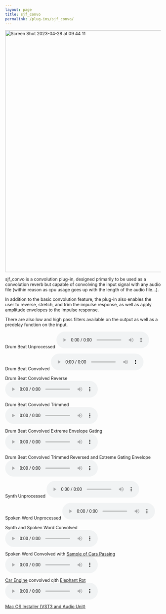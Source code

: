 ```yaml
---
layout: page
title: sjf_convo
permalink: /plug-ins/sjf_convo/
---
```

<img width="781" alt="Screen Shot 2023-04-28 at 09 44 11" src="https://user-images.githubusercontent.com/12850558/235100836-e2efa1fc-10b8-4c5a-b70d-19d92d01397e.png">





sjf_convo is a convolution plug-in, designed primarily to be used as a convolution reverb but capable of convolving the input signal with any audio file (within reason as cpu usage goes up with the length of the audio file...). 

In addition to the basic convolution feature, the plug-in also enables the user to reverse, stretch, and trim the impulse response, as well as apply amplitude envelopes to the impulse response.

There are also low and high pass filters available on the output as well as a predelay function on the input.

Drum Beat Unprocessed
<audio controls>
<source src="/MP3s/DrumBeatDry [2023-04-28 141059].mp3" type="audio/mp3">
</audio>

Drum Beat Convolved
<audio controls>
<source src="/MP3s/drumBeatconvolved [2023-04-28 153912].mp3" type="audio/mp3">
</audio>


Drum Beat Convolved Reverse
<audio controls>
<source src="/MP3s/drumBeatconvolved-reversed [2023-04-28 141401].mp3" type="audio/mp3">
</audio>

Drum Beat Convolved Trimmed
<audio controls>
<source src="/MP3s/drumBeatconvolved-trimed [2023-04-28 141512].mp3" type="audio/mp3">
</audio>

Drum Beat Convolved Extreme Envelope Gating
<audio controls>
<source src="/MP3s/drumBeatconvolved_gatedEnvelope [2023-04-28 141822].mp3" type="audio/mp3">
</audio>

Drum Beat Convolved Trimmed Reversed and Extreme Gating Envelope
<audio controls>
<source src="/MP3s/drumBeatconvolved-trimReverseEnvelope [2023-04-28 141920].mp3" type="audio/mp3">
</audio>


Synth Unprocessed
<audio controls>
<source src="/MP3s/synthChord2 [2023-04-28 143227].mp3" type="audio/mp3">
</audio>


Spoken Word Unprocessed
<audio controls>
<source src="/MP3s/spokenWord [2023-04-28 143929].mp3" type="audio/mp3">
</audio>


Synth and Spoken Word Convolved
<audio controls>
<source src="/MP3s/spokenWordAndSynthChordConvolved [2023-04-28 144036].mp3" type="audio/mp3">
</audio>


Spoken Word Convolved with [Sample of Cars Passing](https://freesound.org/people/InspectorJ/sounds/416439/)
<audio controls>
<source src="/MP3s/spokenWordAndCarsConvolved [2023-04-28 145527].mp3" type="audio/mp3">
</audio>

[Car Engine](https://freesound.org/people/prometheus888/sounds/458461/) convolved qith [Elephant Rot](https://freesound.org/people/roubignolle/sounds/34686/)
<audio controls>
<source src="/MP3s/arEngineAndElephantRotConvolved [2023-04-28 152139].mp3" type="audio/mp3">
</audio>

[Mac OS Installer (VST3 and Audio Unit)](https://drive.google.com/file/d/1jVYcYEft5b-7BlbJ_iTxiUKNn5Zd2WY1/view?usp=sharing)
